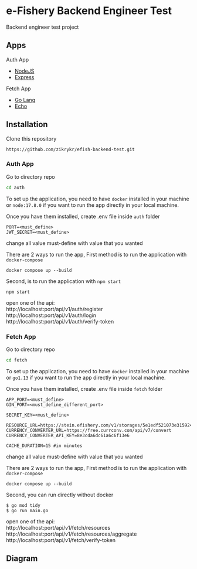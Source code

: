 # e-Fishery Backend Engineer Test #
Backend engineer test project

## Apps

Auth App
* [NodeJS](https://nodejs.org/en/)
* [Express](https://expressjs.com/)

Fetch App
* [Go Lang](https://go.dev)
* [Echo](https://echo.labstack.com/)

## Installation

Clone this repository
```
https://github.com/zikrykr/efish-backend-test.git
```

### Auth App

Go to directory repo
```bash
cd auth
```

To set up the application, you need to have `docker` installed in your machine or `node:17.8.0` if you want to run the app directly in your local machine.

Once you have them installed, create .env file inside `auth` folder
```
PORT=<must_define>
JWT_SECRET=<must_define>
```

change all value must-define with value that you wanted

There are 2 ways to run the app,
First method is to run the application with `docker-compose`
```
docker compose up --build
```

Second, is to run the application with `npm start`
```
npm start
```

open one of the api:</br>
http://localhost:port/api/v1/auth/register</br>
http://localhost:port/api/v1/auth/login</br>
http://localhost:port/api/v1/auth/verify-token

### Fetch App

Go to directory repo
```bash
cd fetch
```

To set up the application, you need to have `docker` installed in your machine or `go1.13` if you want to run the app directly in your local machine.

Once you have them installed, create .env file inside `fetch` folder
```
APP_PORT=<must_define>
GIN_PORT=<must_define_different_port>

SECRET_KEY=<must_define>

RESOURCE_URL=https://stein.efishery.com/v1/storages/5e1edf521073e315924ceab4/list
CURRENCY_CONVERTER_URL=https://free.currconv.com/api/v7/convert
CURRENCY_CONVERTER_API_KEY=8e3cda6dc61a6c6f13e6

CACHE_DURATION=15 #in minutes
```
change all value must-define with value that you wanted

There are 2 ways to run the app,
First method is to run the application with `docker-compose`
```
docker compose up --build
```

Second, you can run directly without docker
```
$ go mod tidy
$ go run main.go
```
open one of the api:</br>
http://localhost:port/api/v1/fetch/resources</br>
http://localhost:port/api/v1/fetch/resources/aggregate</br>
http://localhost:port/api/v1/fetch/verify-token


## Diagram

